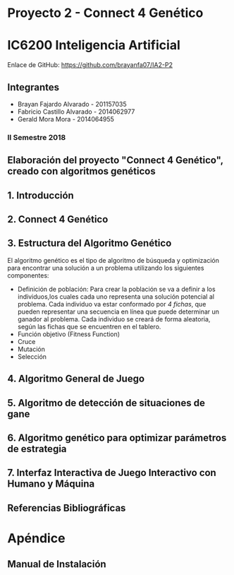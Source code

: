 # Proyecto 2 - Connect 4 Genético

# IC6200 Inteligencia Artificial

Enlace de GitHub: https://github.com/brayanfa07/IA2-P2

## Integrantes

- Brayan Fajardo Alvarado - 201157035
- Fabricio Castillo Alvarado - 2014062977
- Gerald Mora Mora - 2014064955

### II Semestre 2018

Elaboración del proyecto "Connect 4 Genético", creado con algoritmos genéticos
---

## 1. Introducción


## 2. Connect 4 Genético


## 3. Estructura del Algoritmo Genético

El algoritmo genético es el tipo de algoritmo de búsqueda y optimización para encontrar una solución a un problema utilizando los siguientes componentes:

- Definición de población: Para crear la población se va a definir a los individuos,los cuales cada uno representa una solución potencial al problema.
Cada individuo va estar conformado por *4 fichas*, que pueden representar una secuencia en línea que puede determinar un ganador al problema.
Cada individuo se creará de forma aleatoria, según las fichas que se encuentren en el tablero.
- Función objetivo (Fitness Function)
- Cruce
- Mutación
- Selección


## 4. Algoritmo General de Juego


## 5. Algoritmo de detección de situaciones de gane


## 6. Algoritmo genético para optimizar parámetros de estrategia


## 7. Interfaz Interactiva de Juego Interactivo con Humano y Máquina 


## Referencias Bibliográficas


# Apéndice


## Manual de Instalación